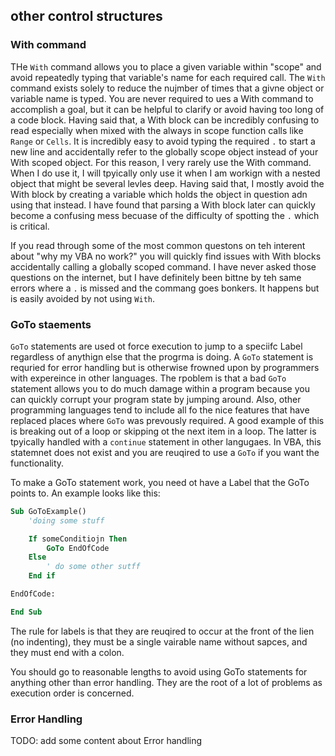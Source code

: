 ## other control structures

### With command

THe `With` command allows you to place a given variable within "scope" and avoid repeatedly typing that variable's name for each required call.  The `With` command exists solely to reduce the nujmber of times that a givne object or variable name is typed.  You are never required to ues a With command to accomplish a goal, but it can be helpful to clarify or avoid having too long of a code block.  Having said that, a With block can be incredibly confusing to read especially when mixed with the always in scope function calls like `Range` or `Cells`.  It is incredibly easy to avoid typing the required `.` to start a new line and accidentally refer to the globally scope object instead of your With scoped object.  For this reason, I very rarely use the With command. When I do use it, I will tpyically only use it when I am workign with a nested object that might be several levles deep.  Having said that, I mostly avoid the With block by creating a variable which holds the object in question adn using that instead.  I have found that parsing a With block later can quickly become a confusing mess becuase of the difficulty of spotting the `.` which is critical.

If you read through some of the most common questons on teh interent about "why my VBA no work?" you will quickly find issues with With blocks accidentally calling a globally scoped command.  I have never asked those questions on the internet, but I have definitely been bittne by teh same errors where a `.` is missed and the commang goes bonkers.  It happens but is easily avoided by not using `With`.

### GoTo staements

`GoTo` statements are used ot force execution to jump to a speciifc Label regardless of anythign else that the progrma is doing.  A `GoTo` statement is requried for error handling but is otherwise frowned upon by programmers with expereince in other languages.  The rpoblem is that a bad `GoTo` statement allows you to do much damage within a program because you can quickly corrupt your program state by jumping around.  Also, other programming languages tend to include all fo the nice features that have replaced places where `GoTo` was prevously required.  A good example of this is breaking out of a loop or skipping ot the next item in a loop.  The latter is tpyically handled with a `continue` statement in other langugaes.  In VBA, this statemnet does not exist and you are reuqired to use a `GoTo` if you want the functionality.

To make a GoTo statement work, you need ot have a Label that the GoTo points to.  An example looks like this:

```vb
Sub GoToExample()
    'doing some stuff

    If someConditiojn Then
        GoTo EndOfCode
    Else
        ' do some other sutff
    End if

EndOfCode:

End Sub
```

The rule for labels is that they are reuqired to occur at the front of the lien (no indenting), they must be a single vairable name without sapces, and they must end with a colon.

You should go to reasonable lengths to avoid using GoTo statements for anything other than error handling.  They are the root of a lot of problems as execution order is concerned.

### Error Handling

TODO: add some content about Error handling
